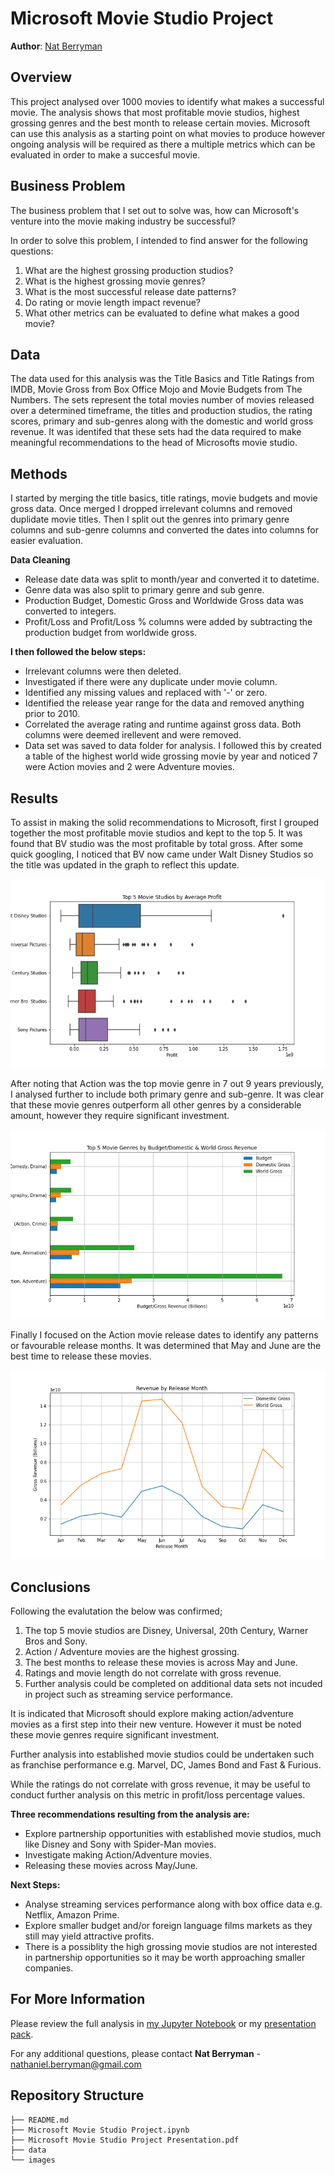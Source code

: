 # Microsoft Movie Studio Project

**Author**: [Nat Berryman](https://github.com/natberr)

## Overview

This project analysed over 1000 movies to identify what makes a successful movie. The analysis shows that most profitable movie studios, highest grossing genres and the best month to release certain movies. Microsoft can use this analysis as a starting point on what movies to produce however ongoing analysis will be required as there a multiple metrics which can be evaluated in order to make a succesful movie.

## Business Problem

The business problem that I set out to solve was, how can Microsoft's venture into the movie making industry be successful?

In order to solve this problem, I intended to find answer for the following questions:
1. What are the highest grossing production studios?
2. What is the highest grossing movie genres?
3. What is the most successful release date patterns?
4. Do rating or movie length impact revenue?
5. What other metrics can be evaluated to define what makes a good movie?

## Data

The data used for this analysis was the Title Basics and Title Ratings from IMDB, Movie Gross from Box Office Mojo and Movie Budgets from The Numbers. The sets represent the total movies number of movies released over a determined timeframe, the titles and production studios, the rating scores, primary and sub-genres along with the domestic and world gross revenue. It was identifed that these sets had the data required to make meaningful recommendations to the head of Microsofts movie studio.

## Methods

I started by merging the title basics, title ratings, movie budgets and movie gross data.
Once merged I dropped irrelevant columns and removed duplidate movie titles.
Then I split out the genres into primary genre columns and sub-genre columns and converted the dates into columns for easier evaluation.  

**Data Cleaning**
- Release date data was split to month/year and converted it to datetime.
- Genre data was also split to primary genre and sub genre.
- Production Budget, Domestic Gross and Worldwide Gross data was converted to integers.
- Profit/Loss and Profit/Loss % columns were added by subtracting the production budget from worldwide gross.

**I then followed the below steps:**

- Irrelevant columns were then deleted.
- Investigated if there were any duplicate under movie column.
- Identified any missing values and replaced with '-' or zero.
- Identified the release year range for the data and removed anything prior to 2010.
- Correlated the average rating and runtime against gross data. Both columns were deemed irellevent and were removed.
- Data set was saved to data folder for analysis. I followed this by created a table of the highest world wide grossing movie by year and noticed 7 were Action movies and 2 were Adventure movies.

## Results

To assist in making the solid recommendations to Microsoft, first I grouped together the most profitable movie studios and kept to the top 5. It was found that BV studio was the most profitable by total gross. After some quick googling, I noticed that BV now came under Walt Disney Studios so the title was updated in the graph to reflect this update.

![](./images/Studio_Profit.png)

After noting that Action was the top movie genre in 7 out 9 years previously, I analysed further to include both primary genre and sub-genre. It was clear that these movie genres outperform all other genres by a considerable amount, however they require significant investment.

![](./images/Rev_Genre.png)

Finally I focused on the Action movie release dates to identify any patterns or favourable release months. It was determined that May and June are the best time to release these movies.

![](./images/Rev_Month.png)

## Conclusions

Following the evalutation the below was confirmed;

1. The top 5 movie studios are Disney, Universal, 20th Century, Warner Bros and Sony.
2. Action / Adventure movies are the highest grossing.
3. The best months to release these movies is across May and June.
4. Ratings and movie length do not correlate with gross revenue.
5. Further analysis could be completed on additional data sets not incuded in project such as streaming service performance.

It is indicated that Microsoft should explore making action/adventure movies as a first step into their new venture. However it must be noted these movie genres require significant investment.

Further analysis into established movie studios could be undertaken such as franchise performance e.g. Marvel, DC, James Bond and Fast & Furious.

While the ratings do not correlate with gross revenue, it may be useful to conduct further analysis on this metric in profit/loss percentage values.

**Three recommendations resulting from the analysis are:**
- Explore partnership opportunities with established movie studios, much like Disney and Sony with Spider-Man movies.
- Investigate making Action/Adventure movies.
- Releasing these movies across May/June.

**Next Steps:**
- Analyse streaming services performance along with box office data e.g. Netflix, Amazon Prime.
- Explore smaller budget and/or foreign language films markets as they still may yield attractive profits.
- There is a possiblity the high grossing movie studios are not interested in partnership opportunities so it may be worth approaching smaller companies.

## For More Information

Please review the full analysis in [my Jupyter Notebook](http://localhost:8888/notebooks/Desktop/AcademyXI/Project1/dsc-project-template/Microsoft%20Movie%20Studio%20Project.ipynb) or my [presentation pack](https://github.com/natberr/Project1/blob/main/Microsoft%20Movie%20Studio%20Project%20Presentation.pdf).

For any additional questions, please contact **Nat Berryman** - nathaniel.berryman@gmail.com

## Repository Structure

```
├── README.md
├── Microsoft Movie Studio Project.ipynb
├── Microsoft Movie Studio Project Presentation.pdf
├── data
└── images
```
